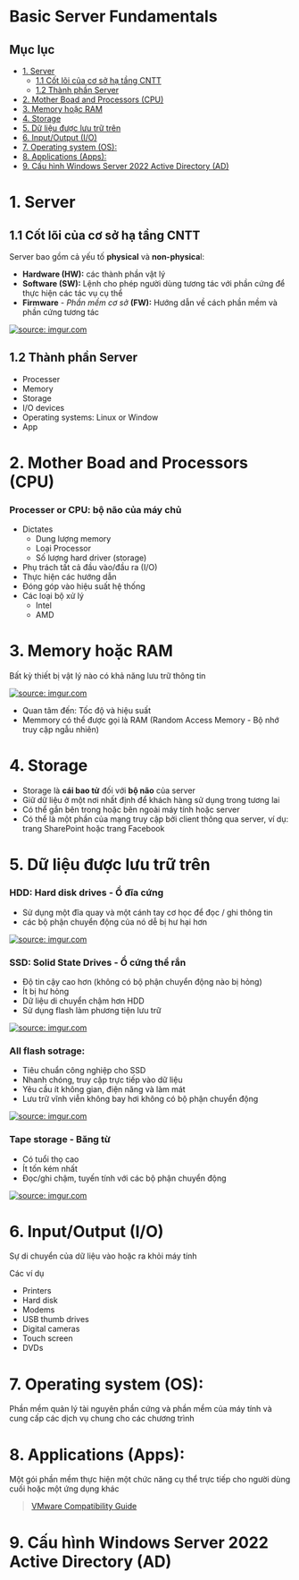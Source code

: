 <h1> Basic Server Fundamentals </h1>

<h2>Mục lục </h2>

- [1. Server](#1-server)
  - [1.1 Cốt lõi của cơ sở hạ tầng CNTT](#11-cốt-lõi-của-cơ-sở-hạ-tầng-cntt)
  - [1.2 Thành phần Server](#12-thành-phần-server)
- [2. Mother Boad and Processors (CPU)](#2-mother-boad-and-processors-cpu)
- [3. Memory hoặc RAM](#3-memory-hoặc-ram)
- [4. Storage](#4-storage)
- [5. Dữ liệu được lưu trữ trên](#5-dữ-liệu-được-lưu-trữ-trên)
- [6. Input/Output (I/O)](#6-inputoutput-io)
- [7. Operating system (OS):](#7-operating-system-os)
- [8. Applications (Apps):](#8-applications-apps)
- [9. Cấu hình Windows Server 2022 Active Directory (AD)](#9-cấu-hình-windows-server-2022-active-directory-ad)

# 1. Server
## 1.1 Cốt lõi của cơ sở hạ tầng CNTT
Server bao gồm cả yếu tố **physical** và **non-physica**l:
- **Hardware (HW):** các thành phần vật lý
- **Software (SW):** Lệnh cho phép người dùng tương tác với phần cứng để thực hiện các tác vụ cụ thể
- **Firmware** - *Phần mềm cơ sở* **(FW):** Hướng dẫn về cách phần mềm và phần cứng tương tác

<a href="https://imgur.com/dh9dCtH"><img src="https://i.imgur.com/dh9dCtH.png" title="source: imgur.com" align=center /></a>

## 1.2 Thành phần Server
- Processer
- Memory
- Storage
- I/O devices
- Operating systems: Linux or Window
- App

# 2. Mother Boad and Processors (CPU)
<h3> Processer or CPU: bộ não của máy chủ</h3>

- Dictates
  - Dung lượng memory
  - Loại Processor
  - Số lượng hard driver (storage)
- Phụ trách tất cả đầu vào/đầu ra (I/O)
- Thực hiện các hướng dẫn
- Đóng góp vào hiệu suất hệ thống
- Các loại bộ xử lý
  - Intel
  - AMD

# 3. Memory hoặc RAM
Bất kỳ thiết bị vật lý nào có khả năng lưu trữ thông tin

<a href="https://imgur.com/HQEUOYl"><img src="https://i.imgur.com/HQEUOYl.png" title="source: imgur.com" /></a>

- Quan tâm đến: Tốc độ và hiệu suất
- Memmory có thể được gọi là RAM (Random Access Memory - Bộ nhớ truy cập ngẫu nhiên)

# 4. Storage
- Storage là **cái bao tử** đối với **bộ não** của server
- Giữ dữ liệu ở một nơi nhất định để khách hàng sử dụng trong tương lai
- Có thể gắn bên trong hoặc bên ngoài máy tính hoặc server
- Có thể là một phần của mạng truy cập bởi client thông qua server, ví dụ: trang SharePoint hoặc trang Facebook

# 5. Dữ liệu được lưu trữ trên
<h3>HDD: Hard disk drives - Ổ đĩa cứng</h3>

- Sử dụng một đĩa quay và một cánh tay cơ học để đọc / ghi thông tin
- các bộ phận chuyển động của nó dễ bị hư hại hơn

<a href="https://imgur.com/tBJeUcN"><img src="https://i.imgur.com/tBJeUcN.png" title="source: imgur.com" /></a>

<h3>SSD: Solid State Drives - Ổ cứng thể rắn</h3>

- Độ tin cậy cao hơn (không có bộ phận chuyển động nào bị hỏng)
- Ít bị hư hỏng
- Dữ liệu di chuyển chậm hơn HDD
- Sử dụng flash làm phương tiện lưu trữ

<a href="https://imgur.com/T5ft8bq"><img src="https://i.imgur.com/T5ft8bq.png" title="source: imgur.com" /></a>

<h3> All flash sotrage: </h3>

- Tiêu chuẩn công nghiệp cho SSD
- Nhanh chóng, truy cập trực tiếp vào dữ liệu
- Yêu cầu ít không gian, điện năng và làm mát
- Lưu trữ vĩnh viễn không bay hơi không có bộ phận chuyển động

<a href="https://imgur.com/ksHgJnB"><img src="https://i.imgur.com/ksHgJnB.png" title="source: imgur.com" /></a>

<h3>Tape storage - Băng từ</h3>

- Có tuổi thọ cao
- Ít tốn kém nhất
- Đọc/ghi chậm, tuyến tính với các bộ phận chuyển động

<a href="https://imgur.com/Nqvifx6"><img src="https://i.imgur.com/Nqvifx6.png" title="source: imgur.com" /></a>

# 6. Input/Output (I/O)
Sự di chuyển của dữ liệu vào hoặc ra khỏi máy tính

Các ví dụ
- Printers
- Hard disk
- Modems
- USB thumb drives
- Digital cameras
- Touch screen
- DVDs

# 7. Operating system (OS):
Phần mềm quản lý tài nguyên phần cứng và phần mềm của máy tính và cung cấp các dịch vụ chung cho các chương trình

# 8. Applications (Apps):
Một gói phần mềm thực hiện một chức năng cụ thể trực tiếp cho người dùng cuối hoặc một ứng dụng khác


> [VMware Compatibility Guide](https://www.vmware.com/resources/compatibility/search.php?deviceCategory=server&details=1&partner=1_bpartner&page=1&display_interval=10&sortColumn=Partner&sortOrder=Asc)
# 9. Cấu hình Windows Server 2022 Active Directory (AD)
